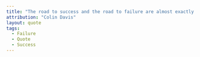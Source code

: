 ```yaml
---
title: "The road to success and the road to failure are almost exactly the same."
attribution: "Colin Davis"
layout: quote
tags:
  - Failure
  - Quote
  - Success
---
```

